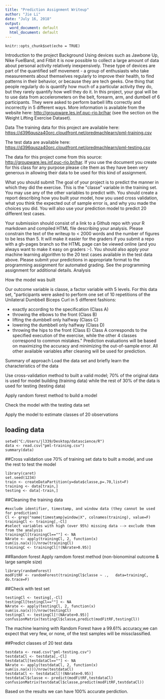 ```yaml
---
title: "Prediction Assignment Writeup"
author: "Jie Li"
date: "July 16, 2018"
output:
  word_document: default
  html_document: default
---
```


```{r setup, include=FALSE}
knitr::opts_chunk$set(echo = TRUE)
```
Introduction to the project
Background
Using devices such as Jawbone Up, Nike FuelBand, and Fitbit it is now possible to collect a large amount of data about personal activity relatively inexpensively. These type of devices are part of the quantified self movement - a group of enthusiasts who take measurements about themselves regularly to improve their health, to find patterns in their behavior, or because they are tech geeks. One thing that people regularly do is quantify how much of a particular activity they do, but they rarely quantify how well they do it. In this project, your goal will be to use data from accelerometers on the belt, forearm, arm, and dumbell of 6 participants. They were asked to perform barbell lifts correctly and incorrectly in 5 different ways. More information is available from the website here: http://groupware.les.inf.puc-rio.br/har (see the section on the Weight Lifting Exercise Dataset).

Data
The training data for this project are available here: https://d396qusza40orc.cloudfront.net/predmachlearn/pml-training.csv

The test data are available here: https://d396qusza40orc.cloudfront.net/predmachlearn/pml-testing.csv

The data for this project come from this source: http://groupware.les.inf.puc-rio.br/har. If you use the document you create for this class for any purpose please cite them as they have been very generous in allowing their data to be used for this kind of assignment.

What you should submit
The goal of your project is to predict the manner in which they did the exercise. This is the "classe" variable in the training set. You may use any of the other variables to predict with. You should create a report describing how you built your model, how you used cross validation, what you think the expected out of sample error is, and why you made the choices you did. You will also use your prediction model to predict 20 different test cases.

Your submission should consist of a link to a Github repo with your R markdown and compiled HTML file describing your analysis. Please constrain the text of the writeup to < 2000 words and the number of figures to be less than 5. It will make it easier for the graders if you submit a repo with a gh-pages branch so the HTML page can be viewed online (and you always want to make it easy on graders :-).
You should also apply your machine learning algorithm to the 20 test cases available in the test data above. Please submit your predictions in appropriate format to the programming assignment for automated grading. See the programming assignment for additional details.
Analysis

How the model was built

Our outcome variable is classe, a factor variable with 5 levels. For this data set, "participants were asked to perform one set of 10 repetitions of the Unilateral Dumbbell Biceps Curl in 5 different fashions:

- exactly according to the specification (Class A)
- throwing the elbows to the front (Class B)
- lifting the dumbbell only halfway (Class C)
- lowering the dumbbell only halfway (Class D)
- throwing the hips to the front (Class E)
Class A corresponds to the specified execution of the exercise, while the other 4 classes correspond to common mistakes." 
Prediction evaluations will be based on maximizing the accuracy and minimizing the out-of-sample error. All other available variables after cleaning will be used for prediction.



Summary of approach
Load the data set and briefly learn the characteristics of the data

Use cross-validation method to built a valid model; 70% of the original data is used for model building (training data) while the rest of 30% of the data is used for testing (testing data)


Apply random forest method to build a model

Check the model with the testing data set

Apply the model to estimate classes of 20 observations



## loading data
```{r}
setwd("C:/Users/jl339/Desktop/datascience/R")
data <- read.csv("pml-training.csv")
summary(data)
```
##Cross validation
use 70% of training set data to built a model, and use the rest to test the model
```{r}
library(caret)
set.seed(1234)
train <- createDataPartition(y=data$classe,p=.70,list=F)
training <- data[train,]
testing <- data[-train,]
```
##Cleaning the training data
```{r}
#exclude identifier, timestamp, and window data (they cannot be used for prediction)
Cl <- grep("name|timestamp|window|X", colnames(training), value=F) 
trainingCl <- training[,-Cl]
#select variables with high (over 95%) missing data --> exclude them from the analysis
trainingCl[trainingCl==""] <- NA
NArate <- apply(trainingCl, 2, function(x) sum(is.na(x)))/nrow(trainingCl)
trainingC <- trainingCl[!(NArate>0.95)]

```

##Random forest
Apply ramdom forest method (non-bionominal outcome & large sample size)
```{r}
library(randomForest)
modFitRF <- randomForest(trainingCl$classe ~ .,   data=trainingC, do.trace=F)
```

##Check with test set
```{r}
testingCl <- testing[,-Cl]
testingCl[testingCl==""] <- NA
NArate <- apply(testingCl, 2, function(x) sum(is.na(x)))/nrow(testingCl)
testingCl <- testingCl[!(NArate>0.95)]
confusionMatrix(testingCl$classe,predict(modFitRF,testingCl))
```

The machine learning with Random Forest have a 99.61% accuracy,we can expect that very few, or none, of the test samples will be missclassified.


##Predict classes of 20 test data
```{r}
testdata <- read.csv("pml-testing.csv")
testdataCl <- testdata[,-Cl]
testdataCl[testdataCl==""] <- NA
NArate <- apply(testdataCl, 2, function(x) sum(is.na(x)))/nrow(testdataCl)
testdataCl <- testdataCl[!(NArate>0.95)]
testdataCl$classe <- predict(modFitRF,testdataCl)
confusionMatrix(testdataCl$classe,predict(modFitRF,testdataCl))
```


Based on the results we can have 100% accurate perdiction.